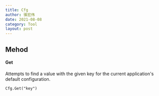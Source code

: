 ```yaml
---
title: Cfg
author: 骆宏伟
date: 2021-08-08
category: Tool
layout: post
---
```


## Mehod

#### Get
Attempts to find a value with the given key for the current application's default configuration.
```
Cfg.Get("key")
```
